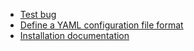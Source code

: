 - [Test bug](https://github.com/cpnporg/glance/issues/3)
- [Define a YAML configuration file format](https://github.com/cpnporg/glance/issues/1)
- [Installation documentation](https://github.com/cpnporg/glance/issues/2)
